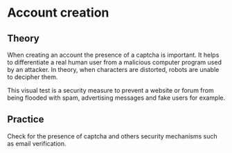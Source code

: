 # Account creation

## Theory

When creating an account the presence of a captcha is important. It helps to differentiate a real human user from a malicious computer program used by an attacker. In theory, when characters are distorted, robots are unable to decipher them.

This visual test is a security measure to prevent a website or forum from being flooded with spam, advertising messages and fake users for example.

## Practice 

Check for the presence of captcha and others security mechanisms such as email verification.
